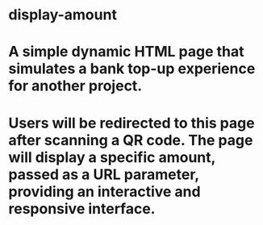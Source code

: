 # display-amount

# A simple dynamic HTML page that simulates a bank top-up experience for another project. 
# Users will be redirected to this page after scanning a QR code. The page will display a specific amount, passed as a URL parameter, providing an interactive and responsive interface.

